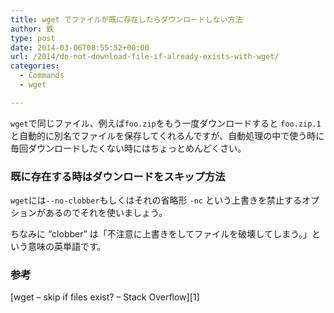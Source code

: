```yaml
---
title: wget でファイルが既に存在したらダウンロードしない方法
author: 鉄
type: post
date: 2014-03-06T08:55:52+00:00
url: /2014/do-not-download-file-if-already-exists-with-wget/
categories:
  - Commands
  - wget

---
```

`wget`で同じファイル、例えば`foo.zip`をもう一度ダウンロードすると `foo.zip.1`と自動的に別名でファイルを保存してくれるんですが、自動処理の中で使う時に毎回ダウンロードしたくない時にはちょっとめんどくさい。

### 既に存在する時はダウンロードをスキップ方法

`wget`には`--no-clobber`もしくはそれの省略形 `-nc` という上書きを禁止するオプションがあるのでそれを使いましょう。

ちなみに &#8220;clobber&#8221; は「不注意に上書きをしてファイルを破壊してしまう。」という意味の英単語です。

### 参考

[wget &#8211; skip if files exist? &#8211; Stack Overflow][1]

